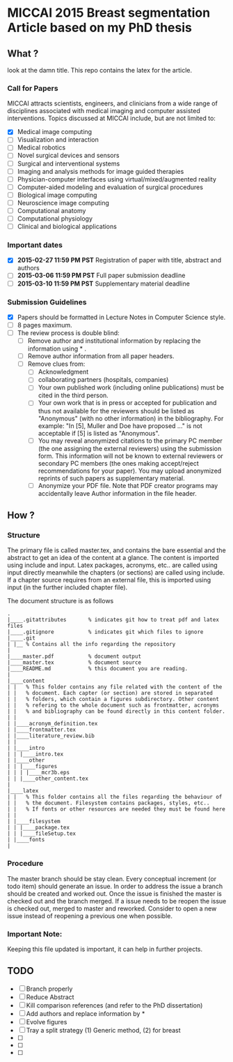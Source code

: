 MICCAI 2015 Breast segmentation Article based on my PhD thesis
==============================================================

What ? 
------
look at the damn title. This repo contains the latex for the article.


### Call for Papers

MICCAI attracts scientists, engineers, and clinicians from a wide range of disciplines associated with medical imaging and computer assisted interventions. Topics discussed at MICCAI include, but are not limited to:

* [x] Medical image computing
* [ ] Visualization and interaction
* [ ] Medical robotics
* [ ] Novel surgical devices and sensors
* [ ] Surgical and interventional systems
* [ ] Imaging and analysis methods for image guided therapies
* [ ] Physician-computer interfaces using virtual/mixed/augmented reality
* [ ] Computer-aided modeling and evaluation of surgical procedures
* [ ] Biological image computing
* [ ] Neuroscience image computing
* [ ] Computational anatomy
* [ ] Computational physiology
* [ ] Clinical and biological applications 

### Important dates
* [x] **2015-02-27 11:59 PM PST** Registration of paper with title, abstract and authors
* [ ] **2015-03-06 11:59 PM PST** Full paper submission deadline
* [ ] **2015-03-10 11:59 PM PST** Supplementary material deadline

### Submission Guidelines 
* [x] Papers should be formatted in Lecture Notes in Computer Science style.
* [ ] 8 pages maximum.
* [ ] The review process is double blind:
  * [ ] Remove author and institutional information by replacing the information using * .
  * [ ] Remove author information from all paper headers.
  * [ ] Remove clues from:
    * [ ] Acknowledgment
    * [ ] collaborating partners (hospitals, companies)
    * [ ] Your own published work (including online publications) must be cited in the third person.
    * [ ] Your own work that is in press or accepted for publication and thus not available for the reviewers should be listed as "Anonymous" (with no other information) in the bibliography. For example: "In [5], Muller and Doe have proposed ..." is not acceptable if [5] is listed as "Anonymous".
    * [ ] You may reveal anonymized citations to the primary PC member (the one assigning the external reviewers) using the submission form. This information will not be known to external reviewers or secondary PC members (the ones making accept/reject recommendations for your paper). You may upload anonymized reprints of such papers as supplementary material.
    * [ ] Anonymize your PDF file. Note that PDF creator programs may accidentally leave Author information in the file header.

How ?
-----

### Structure
The primary file is called master.tex, and contains the bare essential and the abstract to get an idea of the content at a glance. The content is imported using include and input. Latex packages, acronyms, etc.. are called using input directly meanwhile the chapters (or sections) are called using include. If a chapter source requires from an external file, this is imported using input (in the further included chapter file).

The document structure is as follows

    .
    |____.gitattributes       % indicates git how to treat pdf and latex files
    |____.gitignore           % indicates git which files to ignore
    |____.git
    | |__ % Contains all the info regarding the repository
    |    
    |____master.pdf           % document output
    |____master.tex           % document source
    |____README.md            % this document you are reading.
    |
    |____content
    | |   % This folder contains any file related with the content of the 
    | |   % document. Each capter (or section) are stored in separated 
    | |   % folders, which contain a figures subdirectory. Other content
    | |   % refering to the whole document such as frontmatter, acronyms
    | |   % and bibliography can be found directly in this content folder.
    | |
    | |____acronym_definition.tex
    | |____frontmatter.tex
    | |____literature_review.bib
    | |
    | |____intro
    | | |____intro.tex
    | |____other
    | | |____figures
    | | | |____mcr3b.eps
    | | |____other_content.tex
    |
    |____latex
    | |   % This folder contains all the files regarding the behaviour of
    | |   % the document. Filesystem contains packages, styles, etc..
    | |   % If fonts or other resources are needed they must be found here
    | |
    | |____filesystem
    | | |____package.tex
    | | |____fileSetup.tex
    | |____fonts
    |

### Procedure
The master branch should be stay clean. Every conceptual increment (or todo item) should generate an issue. In order to address the issue a branch should be created and worked out. Once the issue is finished the master is checked out and the branch merged. If a issue needs to be reopen the issue is checked out, merged to master and reworked. Consider to open a new issue instead of reopening a previous one when possible.

### Important Note:
Keeping this file updated is important, it can help in further projects.

TODO
----
* [ ] Branch properly
* [ ] Reduce Abstract
* [ ] Kill comparison references (and refer to the PhD dissertation)
* [ ] Add authors and replace information by *
* [ ] Evolve figures
* [ ] Tray a split strategy (1) Generic method, (2) for breast
* [ ] 
* [ ] 
* [ ] 
